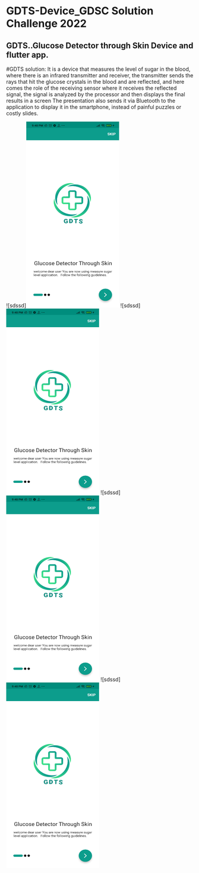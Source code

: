 # GDTS-Device_GDSC Solution Challenge 2022

## GDTS..Glucose Detector through Skin Device and flutter app.

#GDTS solution: 
 It is a device that measures the level of sugar in the blood, where there is an infrared transmitter and receiver, the transmitter sends the rays that hit the glucose crystals in the blood and are reflected, and here comes the role of the receiving sensor where it receives the reflected signal, the signal is analyzed by the processor and then displays the final results in a screen The presentation also sends it via Bluetooth to the application to display it in the smartphone, instead of painful puzzles or costly slides.
 


![sdssd]<img src="https://github.com/ul8ziz/GDTS-Device-_GDSC-Solution-Challenge2022/blob/main/Screenshots/1.jpg" width="250" height="500">
![sdssd]<img src="https://github.com/ul8ziz/GDTS-Device-_GDSC-Solution-Challenge2022/blob/main/Screenshots/1.jpg" width="250" height="500">
![sdssd]<img src="https://github.com/ul8ziz/GDTS-Device-_GDSC-Solution-Challenge2022/blob/main/Screenshots/1.jpg" width="250" height="500">
![sdssd]<img src="https://github.com/ul8ziz/GDTS-Device-_GDSC-Solution-Challenge2022/blob/main/Screenshots/1.jpg" width="250" height="500">
